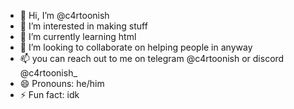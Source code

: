 - 👋 Hi, I’m @c4rtoonish
- 👀 I’m interested in making stuff
- 🌱 I’m currently learning html
- 💞️ I’m looking to collaborate on helping people in anyway
- 📫 you can reach out to me on telegram @c4rtoonish or discord @c4rtoonish_
- 😄 Pronouns: he/him 
- ⚡ Fun fact: idk

<!---
c4rtoonish/c4rtoonish is a ✨ special ✨ repository because its `README.md` (this file) appears on your GitHub profile.
You can click the Preview link to take a look at your changes.
--->

